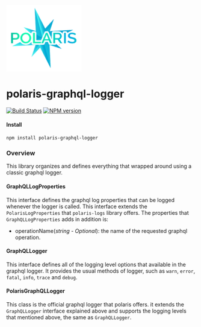 ![Small Logo](static/img/polaris-logo.png)

# polaris-graphql-logger

[![Build Status](https://travis-ci.com/Enigmatis/polaris-graphql-logger.svg?branch=master)](https://travis-ci.com/Enigmatis/polaris-graphql-logger)
[![NPM version](https://img.shields.io/npm/v/@enigmatis/polaris-graphql-logger.svg?style=flat-square)](https://www.npmjs.com/package/@enigmatis/polaris-graphql-logger)

#### Install

```
npm install polaris-graphql-logger
```

### Overview

This library organizes and defines everything that wrapped around using a classic graphql logger.

#### GraphQLLogProperties

This interface defines the graphql log properties that can be logged whenever the logger is called.
This interface extends the `PolarisLogProperties` that `polaris-logs` library offers.
The properties that `GraphQLLogProperties` adds in addition is:

-   operationName(_string - Optional_): the name of the requested graphql operation.

#### GraphQLLogger

This interface defines all of the logging level options that available in the graphql logger.
It provides the usual methods of logger, such as `warn`, `error`, `fatal`, `info`, `trace` and `debug`.

#### PolarisGraphQLLogger

This class is the official graphql logger that polaris offers. it extends the `GraphQLLogger` interface explained above
and supports the logging levels that mentioned above, the same as `GraphQLLogger`.
